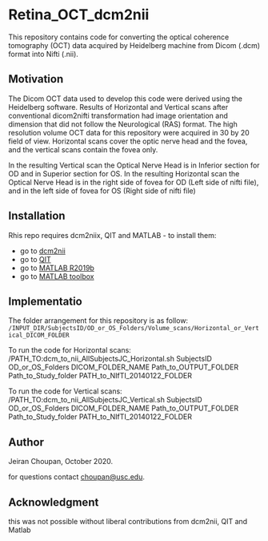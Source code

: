# Retina_OCT_dcm2nii
This repository contains code for converting the optical coherence tomography (OCT) data acquired by Heidelberg machine from Dicom (.dcm) format into Nifti (.nii).  

## Motivation 
The Dicom OCT data used to develop this code were derived using the Heidelberg software. 
Results of Horizontal and Vertical scans after conventional dicom2nifti transformation had image orientation and dimension that did not follow the Neurological (RAS) format. 
The high resolution volume OCT data for this repository were acquired in 30 by 20 field of view. Horizontal scans cover the optic nerve head and the fovea, and the vertical scans contain the fovea only.

In the resulting Vertical scan the Optical Nerve Head is in Inferior section for OD and in Superior section for OS.
In the resulting Horizontal scan the Optical Nerve Head is in the right side of fovea for OD (Left side of nifti file), and in the left side of fovea for OS (Right side of nifti file)

## Installation 
Rhis repo requires dcm2niix, QIT and MATLAB - to install them:
- go to [dcm2nii](https://www.nitrc.org/plugins/mwiki/index.php/dcm2nii:MainPage)
- go to [QIT](http://cabeen.io/qitwiki/index.php?title=Installation) 
- go to [MATLAB R2019b](https://www.mathworks.com/downloads/web_downloads/?s_iid=hp_ff_t_downloads)
- go to [MATLAB toolbox](https://www.mathworks.com/matlabcentral/fileexchange/8797-tools-for-nifti-and-analyze-image)


## Implementatio
The folder arrangement for this repository is as follow:
`/INPUT_DIR/SubjectsID/OD_or_OS_Folders/Volume_scans/Horizontal_or_Vertical_DICOM_FOLDER` 

To run the code for Horizontal scans:
/PATH_TO:dcm_to_nii_AllSubjectsJC_Horizontal.sh SubjectsID OD_or_OS_Folders DICOM_FOLDER_NAME Path_to_OUTPUT_FOLDER Path_to_Study_folder PATH_to_NIfTI_20140122_FOLDER

To run the code for Vertical scans:
/PATH_TO:dcm_to_nii_AllSubjectsJC_Vertical.sh SubjectsID OD_or_OS_Folders DICOM_FOLDER_NAME Path_to_OUTPUT_FOLDER Path_to_Study_folder PATH_to_NIfTI_20140122_FOLDER

## Author 
Jeiran Choupan, October 2020.

for questions contact choupan@usc.edu.

## Acknowledgment
this was not possible without liberal contributions from dcm2nii, QIT and Matlab
